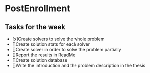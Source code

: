 # PostEnrollment

## Tasks for the week

* [x]Create solvers to solve the whole problem
*  []Create solution stats for each solver
*  []Create solver in order to solve the problem partially
*  []Report the results in ReadMe
*  []Create solution database
*  []Write the introduction and the problem description in the thesis
